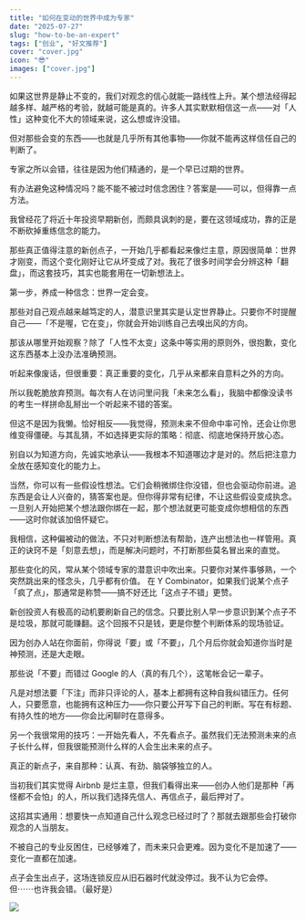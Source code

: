 ```yaml
---
title: "如何在变动的世界中成为专家"
date: "2025-07-27"
slug: "how-to-be-an-expert"
tags: ["创业", "好文推荐"]
cover: "cover.jpg"
icon: "😎"
images: ["cover.jpg"]
---
```

如果这世界是静止不变的，我们对观念的信心就能一路线性上升。某个想法经得起越多样、越严格的考验，就越可能是真的。许多人其实默默相信这一点——对「人性」这种变化不大的领域来说，这么想或许没错。



但对那些会变的东西——也就是几乎所有其他事物——你就不能再这样信任自己的判断了。



专家之所以会错，往往是因为他们精通的，是一个早已过期的世界。



有办法避免这种情况吗？能不能不被过时信念困住？答案是——可以，但得靠一点方法。



我曾经花了将近十年投资早期新创，而颇具讽刺的是，要在这领域成功，靠的正是不断砍掉重练信念的能力。



那些真正值得注意的新创点子，一开始几乎都看起来像烂主意，原因很简单：世界才刚变，而这个变化刚好让它从坏变成了对。我花了很多时间学会分辨这种「翻盘」，而这套技巧，其实也能套用在一切新想法上。



第一步，养成一种信念：世界一定会变。



那些对自己观点越来越笃定的人，潜意识里其实是认定世界静止。只要你不时提醒自己——「不是喔，它在变」，你就会开始训练自己去嗅出风的方向。



那该从哪里开始观察？除了「人性不太变」这条中等实用的原则外，很抱歉，变化这东西基本上没办法准确预测。



听起来像废话，但很重要：真正重要的变化，几乎从来都来自意料之外的方向。



所以我乾脆放弃预测。每次有人在访问里问我「未来怎么看」，我脑中都像没读书的考生一样拼命乱掰出一个听起来不错的答案。



但这不是因为我懒。恰好相反——我觉得，预测未来不但命中率可怜，还会让你思维变得僵硬。与其乱猜，不如选择更实际的策略：彻底、彻底地保持开放心态。



别自以为知道方向，先诚实地承认——我根本不知道哪边才是对的。然后把注意力全放在感知变化的能力上。



当然，你可以有一些假设性想法。它们会稍微绑住你没错，但也会驱动你前进。追东西是会让人兴奋的，猜答案也是。但你得非常有纪律，不让这些假设变成执念。
一旦别人开始把某个想法跟你绑在一起，那个想法就更可能变成你想相信的东西——这时你就该加倍怀疑它。



我相信，这种偏被动的做法，不只对判断想法有帮助，连产出想法也一样管用。真正的诀窍不是「刻意去想」，而是解决问题时，不打断那些莫名冒出来的直觉。



那些变化的风，常从某个领域专家的潜意识中吹出来。只要你对某件事够熟，一个突然跳出来的怪念头，几乎都有价值。
在 Y Combinator，如果我们说某个点子「疯了点」，那通常是称赞——搞不好还比「这点子不错」更赞。



新创投资人有极高的动机要刷新自己的信念。只要比别人早一步意识到某个点子不是垃圾，那就可能赚翻。这个回报不只是钱，更是你整个判断体系的现场验证。



因为创办人站在你面前，你得说「要」或「不要」，几个月后你就会知道你当时是神预测，还是大走眼。



那些说「不要」而错过 Google 的人（真的有几个），这笔帐会记一辈子。



凡是对想法要「下注」而非只评论的人，基本上都拥有这种自我纠错压力。任何人，只要愿意，也能拥有这种压力——你只要公开写下自己的判断。写在有标题、有持久性的地方——你会比闲聊时在意得多。



另一个我很常用的技巧：一开始先看人，不先看点子。虽然我们无法预测未来的点子长什么样，但我很能预测什么样的人会生出未来的点子。



真正的新点子，来自那种：认真、有劲、脑袋够独立的人。



当初我们其实觉得 Airbnb 是烂主意，但我们看得出来——创办人他们是那种「再怪都不会怕」的人，所以我们选择先信人、再信点子，最后押对了。



这招其实通用：想要快一点知道自己什么观念已经过时了？那就去跟那些会打破你观念的人当朋友。



不被自己的专业反困住，已经够难了，而未来只会更难。因为变化不是加速了——变化一直都在加速。



点子会生出点子，这场连锁反应从旧石器时代就没停过。我不认为它会停。
但⋯⋯也许我会错。（最好是）




![](https://prod-files-secure.s3.us-west-2.amazonaws.com/112d0858-5090-4d34-a606-b75eb8d65fd2/46476355-9cf3-4e99-9b7a-3531bc426380/1000202064.png?X-Amz-Algorithm=AWS4-HMAC-SHA256&X-Amz-Content-Sha256=UNSIGNED-PAYLOAD&X-Amz-Credential=ASIAZI2LB466Z7DH5WU2%2F20250919%2Fus-west-2%2Fs3%2Faws4_request&X-Amz-Date=20250919T151313Z&X-Amz-Expires=3600&X-Amz-Security-Token=IQoJb3JpZ2luX2VjEFsaCXVzLXdlc3QtMiJHMEUCIQC5euxPaA1XYzvCWgS7kN2CMMajz1jJd14pNqrgOX4qLQIgGbZ%2FKFvVBcjxhAMpTRb8rQliYf7Brvi119oiFreAlh4qiAQI1P%2F%2F%2F%2F%2F%2F%2F%2F%2F%2FARAAGgw2Mzc0MjMxODM4MDUiDPlEBxY6bf154yP3iyrcA%2Fmj0sNHX2L32kVEDLZOCU5qUDDZO95pCXOyUmcclAfxnLYipKDbISnEa9ZWmUfIhk6LK5zsvUT8apiqqh1CkOpxF2QpkOp50XT0YDEeZGSJvDvZJRgwchV1%2FSBxqmXt9ZlY%2Fs2dXN6i7TanPvXMUMGL2ZPJLUoBQQ9CaArnxedlkGXo77Q8BRbD1auFbWkbE2duVTa%2F%2Bi90oCvTTFKkLpIYYefq20BjkvFbQY%2BTJDiok3yRUpNcu13LxpOHdRR74z4uvZr80T%2Fg9fwbPnJVAbA6p7Da9jln%2FaMsY85lqfuM5SKl5V06nPDdIzdOB7Zx%2FT6rOgNo1mkHyKJESLve9oTCtaXKb2vZl5MI8B5ONlzCeruG6p%2B9%2FbhvME9TXp1iTuuUI3NGHRQOa9Fbkyo1xT0m3q06vUYPMv3hA299kUWRFTZnUV0n6FbkNBp1b2UfAWa4cTEbSx6W%2BPdvIKcl7u8Pc0N73hc8%2Fo1ho8AyDCJxc1i2kBiE7R%2BsiDvVXbJ%2FA6adz7z%2B3baHKhKc6yXlM7xC01%2B9hjIiGtLaECORjzaCGYjp%2BRcVXOuFNGEV2W0pKZJG1e5omcr99to%2BxsyUt8piyPz7l0O6E4Sr2DJCs9K84xANgevg%2FfmVjcaSMNzetMYGOqUB2jGKo%2B7L0hKQvVwfEYSS2fpsU68PvPpfZEU8dPRSeGgE4pAaHqbKT04k0sqTiugFhuB98aSVbTbVQSooxjlfAVenZ9Q%2BmX2Sw6sqYQqWYe9pEYFrzrHLwY85erY3xKtIfVfB27gswTMO83%2Fuk%2B7JbVYdR9Jg5T%2F7oT%2F6LhuyLE6sC1XvMFnRM0sibZ%2BdcK32xHbvIPiQPpkc1da%2BI%2FMTgtewTvDu&X-Amz-Signature=293b9fcc221266ad96c8ebbe5fa94341469ffea0f640567b249c4b494d7428ac&X-Amz-SignedHeaders=host&x-amz-checksum-mode=ENABLED&x-id=GetObject)

